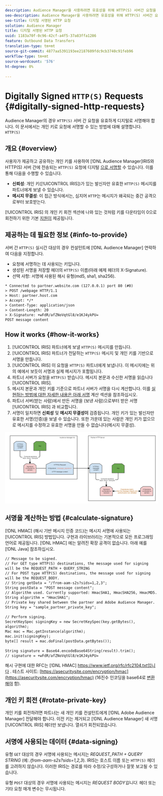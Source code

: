 ```yaml
---
description: Audience Manager을 사용하려면 유효성을 위해 HTTP(S) 서버간 요청을 디지털로 서명해야 합니다. 이 문서에서는 개인 키로 HTTP 요청에 서명할 수 있는 방법에 대해 설명합니다.
seo-description: Audience Manager을 사용하려면 유효성을 위해 HTTP(S) 서버간 요청을 디지털로 서명해야 합니다. 이 문서에서는 개인 키로 HTTP(S) 요청에 서명할 수 있는 방법에 대해 설명합니다.
seo-title: 디지털 서명된 HTTP 요청
solution: Audience Manager
title: 디지털 서명된 HTTP 요청
uuid: 1183a70f-0c96-42cf-a4f5-37a83ffa1286
feature: Outbound Data Transfers
translation-type: tm+mt
source-git-commit: 4877aa5391193ee2187609fdc9cb3740c91feb96
workflow-type: tm+mt
source-wordcount: '576'
ht-degree: 0%

---
```



# Digitally Signed `HTTP(S)` Requests {#digitally-signed-http-requests}

Audience Manager의 경우 `HTTP(S)` 서버 간 요청을 유효하게 디지털로 서명해야 합니다. 이 문서에서는 개인 키로 요청에 서명할 수 있는 방법에 대해 설명합니다. `HTTP(S)`

## 개요 {#overview}

<!-- digitally_signed_http_requests.xml -->

사용자가 제공하고 공유하는 개인 키를 사용하여 [!DNL Audience Manager]IRIS와 HTTP(S) 서버 간에 전송되는 `HTTP(S)` 요청에 디지털 [으로 서명할](../../../reference/system-components/components-data-action.md#iris) 수 있습니다. 이를 통해 다음을 수행할 수 있습니다.

* **신뢰성**: 개인 키([!UICONTROL IRIS])가 있는 발신자만 유효한 `HTTP(S)` 메시지를 파트너에게 보낼 수 있습니다.
* **메시지 무결성**: 이 접근 방식에서는, 심지어 `HTTP`는 메시지가 왜곡되는 중간 공격으로부터 보호받는다.

[!UICONTROL IRIS] 의 개인 키 회전 섹션에 나와 있는 것처럼 키를 다운타임이 0으로 회전하기 위한 기본 [지원이](../../../integration/receiving-audience-data/real-time-outbound-transfers/digitally-signed-http-requests.md#rotate-private-key) 제공됩니다.

## 제공하는 데 필요한 정보 {#info-to-provide}

서버 간 `HTTP(S)` 실시간 대상의 경우 컨설턴트에 [!DNL Audience Manager] 연락하여 다음을 지정합니다.

* 요청에 서명하는 데 사용되는 키입니다.
* 생성된 서명을 저장할 헤더의 `HTTP(S)` 이름(아래 예제 헤더의 X-Signature).
* 선택 사항: 서명에 사용된 해시 유형(md5, sha1, sha256).

```
* Connected to partner.website.com (127.0.0.1) port 80 (#0)
> POST /webpage HTTP/1.1
> Host: partner.host.com
> Accept: */*
> Content-Type: application/json
> Content-Length: 20
> X-Signature: +wFdR/afZNoVqtGl8/e1KJ4ykPU=
POST message content
```

## How it works {#how-it-works}

1. [!UICONTROL IRIS] 파트너에게 보낼 `HTTP(S)` 메시지를 만듭니다.
1. [!UICONTROL IRIS] 파트너가 전달하는 `HTTP(S)` 메시지 및 개인 키를 기반으로 서명을 만듭니다.
1. [!UICONTROL IRIS] 이 요청을 `HTTP(S)` 파트너에게 보냅니다. 이 메시지에는 위의 예에서 보듯이 서명과 실제 메시지가 포함됩니다.
1. 파트너 서버가 요청을 `HTTP(S)` 받습니다. 메시지 본문과 수신한 서명을 읽습니다 [!UICONTROL IRIS].
1. 메시지 본문과 개인 키를 기준으로 파트너 서버가 서명을 다시 계산합니다. 이를 [실현하는 방법에 대한 자세한 내용은 아래 서명](../../../integration/receiving-audience-data/real-time-outbound-transfers/digitally-signed-http-requests.md#calculate-signature) 계산 섹션을 참조하십시오.
1. 파트너 서버(받는 사람)에서 만든 서명을 (보낸 사람)으로부터 받은 서명 [!UICONTROL IRIS] 과 비교합니다.
1. 서명이 일치하면 **신뢰성** 및 **메시지 무결성이** 검증됩니다. 개인 키가 있는 발신자만 유효한 서명(인증)을 보낼 수 있습니다. 또한 가운데 있는 사람은 개인 키가 없으므로 메시지를 수정하고 유효한 서명을 만들 수 없습니다(메시지 무결성).

![](assets/iris-digitally-sign-http-request.png)

## 서명을 계산하는 방법 {#calculate-signature}

[!DNL HMAC] (해시 기반 메시지 인증 코드)는 메시지 서명에 사용되는 [!UICONTROL IRIS] 방법입니다. 구현과 라이브러리는 기본적으로 모든 프로그래밍 언어로 제공됩니다. [!DNL HMAC] 에는 알려진 확장 공격이 없습니다. 아래 예를 [!DNL Java] 참조하십시오.

```
// Message to be signed.
// For GET type HTTP(S) destinations, the message used for signing will be the REQUEST_PATH + QUERY_STRING
// For POST type HTTP(S) destinations, the message used for signing will be the REQUEST_BODY.
// String getData = "/from-aam-s2s?sids=1,2,3";
String postData = "POST message content";
// Algorithm used. Currently supported: HmacSHA1, HmacSHA256, HmacMD5.
String algorithm = "HmacSHA1";
// Private key shared between the partner and Adobe Audience Manager.
String key = "sample_partner_private_key";
  
// Perform signing.
SecretKeySpec signingKey = new SecretKeySpec(key.getBytes(), algorithm);
Mac mac = Mac.getInstance(algorithm);
mac.init(signingKey);
byte[] result = mac.doFinal(postData.getBytes());
  
String signature = Base64.encodeBase64String(result).trim(); 
// signature = +wFdR/afZNoVqtGl8/e1KJ4ykPU=
```

해시 구현에 대한 RFC는 [!DNL HMAC] https://www.ietf.org/rfc/rfc2104.txt입니다 [](https://www.ietf.org/rfc/rfc2104.txt). 테스트 사이트: [https://asecuritysite.com/encryption/hmac](https://asecuritysite.com/encryption/hmac) (16진수 인코딩을 base64로 [변환해야](https://tomeko.net/online_tools/hex_to_base64.php?lang=en) 함).

## 개인 키 회전 {#rotate-private-key}

개인 키를 회전하려면 파트너는 새 개인 키를 컨설턴트에게 [!DNL Adobe Audience Manager] 전달해야 합니다. 이전 키는 제거되고 [!DNL Audience Manager] 새 서명 [!UICONTROL IRIS] 헤더만 보냅니다. 열쇠가 회전되었습니다.

## 서명에 사용되는 데이터 {#data-signing}

유형 `GET` 대상의 경우 서명에 사용되는 메시지는 *REQUEST_PATH + QUERY STRING* (예: */from-aam-s2s?sids=1,2,3*). IRIS는 호스트 이름 또는 `HTTP(S)` 헤더를 고려하지 않습니다. 이러한 IRIS는 경로를 따라 수정/오구성하거나 잘못 보고될 수 있습니다.

유형 `POST` 대상의 경우 서명에 사용되는 메시지는 *REQUEST BODY입니다*. 헤더 또는 기타 요청 매개 변수는 무시됩니다.
